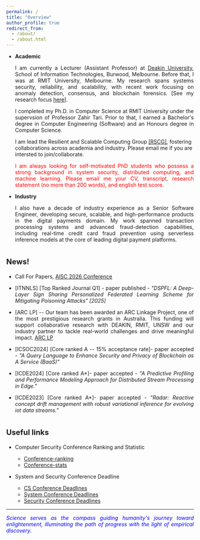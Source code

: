 ```yaml
---
permalink: /
title: "Overview" 
author_profile: true
redirect_from: 
  - /about/
  - /about.html
---
```


<span style="text-align: justify;"></span>

  * <strong>Academic</strong>
  <ul style="text-align: justify;"> I am currently a Lecturer (Assistant Professor) at <a href="https://www.deakin.edu.au/">Deakin University</a>, School of Information Technologies, Burwood, Melbourne. Before that, I was at RMIT University, Melbourne. My research spans systems security, reliability, and scalability, with recent work focusing on anomaly detection, consensus, and blockchain forensics. [See my research focus <a href="https://nasrin-sohrabi.github.io/research/"> here</a>]. 
  
  I completed my Ph.D. in Computer Science at RMIT University under the supervsion of Professor Zahir Tari. Prior to that, I earned a Bachelor's degree in Computer Engineering (Software) and an Honours degree in Computer Science.</ul> 
  
  <ul>I am lead the Resilient and Scalable Computing Group <a href="https://rscg-research.gitlab.io/rscg.gitlab.io">[RSCG]</a>, fostering collaborations across academia and industry. Please email me if you are intersted to join/collaborate. </ul>

  <ul style="text-align: justify; color: red"> I am always looking for self-motivated PhD students who possess a strong background in system security, distributed computing, and machine learning. Please email me your CV, transcript, research statement (no more than 200 words), and english test score. </ul>

  * <strong>Industry</strong>
  <ul style="text-align: justify;"> I also have a decade of industry experience as a Senior Software Engineer, developing secure, scalable, and high-performance products in the digital payments domain. My work spanned transaction processing systems and advanced fraud-detection capabilities, including real-time credit card fraud prevention using serverless inference models at the core of leading digital payment platforms.</ul>

  


<span style="font-size:20px;">News!</span>
======
<span style=" text-align: justify;"> 
   
  * Call For Papers, <a href="https://sites.google.com/view/aisc2026">AISC 2026 Conference</a> 

  * [ITNNLS] [Top Ranked Journal Q1] - paper published - <span style="font-style: italic;">"DSPFL: A Deep-Layer Sign Sharing Personalized Federated Learning Scheme for Mitigating Poisoning Attacks" [2025]</span> 

  * [ARC LP] -- Our team has been awarded an ARC Linkage Project, one of the most prestigious research grants in Australia. This funding will support collaborative research with DEAKIN, RMIT, UNSW and our industry partner to tackle real-world challenges and drive meaningful impact.
    <a href= "https://rms.arc.gov.au/RMS/Report/Download/Report/a3f6be6e-33f7-4fb5-98a6-7526aaa184cf/277">ARC LP</a>

  * [ICSOC2024] [Core ranked A -- 15% acceptance rate]- paper accepted - <span style="font-style: italic;">"A Query Language to Enhance Security and Privacy of Blockchain as A Service (BaaS)"</span> 

  * [ICDE2024] [Core ranked A*]- paper accepted - <span style="font-style: italic;"> "A Predictive Profiling and Performance Modeling Approach for Distributed Stream Processing in Edge."</span>

  * [ICDE2023] [Core ranked A*]- paper accepted - <span style="font-style: italic;"> "Radar: Reactive concept drift management with robust variational inference for evolving iot data streams."</span>

 
<!-- <span style="font-size:20px;">Research Topics/Interests</span>
======

<span style=" text-align: justify;"> 

  * <strong>Systems Security in Decentraliased and Cloud/Edge Platforms</strong>
    <ul style=" text-align: justify;"> My research focuses on strengthening the security of decentralised and cloud/edge-based systems through anomaly detection that adapts to concept drift and adversarial behaviours. A key strand of this work extends to blockchain forensics, where anomaly detection techniques are applied to <span style="font-style: bold"> identify scams, fraud </span>, and other illicit activities embedded in transaction networks. By combining adaptive detection with system-level monitoring, my aim is to enhance trust and resilience in large-scale, dynamic infrastructures.</ul>

  * <strong>Distributed Systems Reliability and Performance</strong>
      <ul style=" text-align: justify;"> I investigate how distributed systems maintain reliability and scalability in the presence of faults and adversarial threats. My research focuses on (1) consensus protocols for blockchain and distributed environments that must balance security, throughput, and energy efficiency, while also enabling forensic visibility to support fraud and scam detection; and (2) fault-tolerance mechanisms for stream-processing frameworks that ensure consistent low-latency analytics under failures.</ul> -->

<!--   
<span style="font-size:20px;">Current Projects</span>
======

<span style=" text-align: justify;">  
 
  * <strong>CRC-P Project:</strong> Fraud detection within digital payment systems, more specifically cryptocurreny transactions. Our project aims to develop a digital platform consisting of novel anti-fraud and anti-money laundering techniques, to align Crypto transactions with traditional payment options such as credit cards.  

  * <strong>Cryptocurrency scams:</strong> the goal is to understand how the scams work, how to detect them, and scammers's tactics.  

  * <strong>Distributed Systems Scalability/Performance:</strong> The project aims to improve the scalability and performance of distributed systems. We focus on developing a new consensus algorithm that can be used in distributed systems to improve their performance and scalability. -->

<span style="font-size:20px;">Useful links</span>
======
  * Computer Security Conference Ranking and Statistic
     * <a href= "http://jianying.space/conference-ranking.html">Conference-ranking</a>
     * <a href="http://faculty.cs.tamu.edu/guofei/sec_conf_stat.htm">Conference-stats</a>

  * System and Security Conference Deadline
     * <a href="https://cs-deadlines.cin.ufpe.br/"> CS Conference Deadlines </a>
     * <a href="https://dants.github.io/index_sysvenues_deadline.html"> System Conference Deadlines </a>
     * <a href= "https://sec-deadlines.github.io/">Security Conference Deadlines</a>

***
<span style="font-style: italic; color:blue;"> Science serves as the compass guiding humanity's journey toward enlightenment, illuminating the path of progress with the light of empirical discovery.</span>
